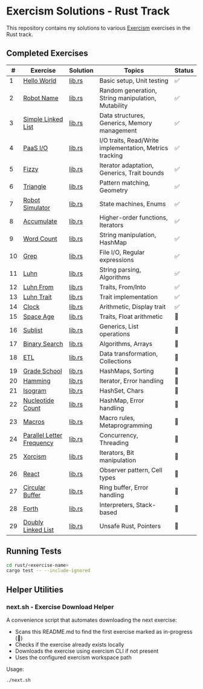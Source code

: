 # Exercism Solutions - Rust Track

This repository contains my solutions to various [Exercism](https://exercism.org) exercises in the Rust track.

## Completed Exercises

| # | Exercise | Solution | Topics | Status |
|---|----------|----------|---------|--------|
| 1 | [Hello World](./rust/hello-world) | [lib.rs](./rust/hello-world/src/lib.rs) | Basic setup, Unit testing | ✅ |
| 2 | [Robot Name](./rust/robot-name) | [lib.rs](./rust/robot-name/src/lib.rs) | Random generation, String manipulation, Mutability | ✅ |
| 3 | [Simple Linked List](./rust/simple-linked-list) | [lib.rs](./rust/simple-linked-list/src/lib.rs) | Data structures, Generics, Memory management | ✅ |
| 4 | [PaaS I/O](./rust/paasio) | [lib.rs](./rust/paasio/src/lib.rs) | I/O traits, Read/Write implementation, Metrics tracking | ✅ |
| 5 | [Fizzy](./rust/fizzy) | [lib.rs](./rust/fizzy/src/lib.rs) | Iterator adaptation, Generics, Trait bounds | ✅ |
| 6 | [Triangle](./rust/triangle) | [lib.rs](./rust/triangle/src/lib.rs) | Pattern matching, Geometry | ✅ |
| 7 | [Robot Simulator](./rust/robot-simulator) | [lib.rs](./rust/robot-simulator/src/lib.rs) | State machines, Enums | ✅ |
| 8 | [Accumulate](./rust/accumulate) | [lib.rs](./rust/accumulate/src/lib.rs) | Higher-order functions, Iterators | ✅ |
| 9 | [Word Count](./rust/word-count) | [lib.rs](./rust/word-count/src/lib.rs) | String manipulation, HashMap | ✅ |
| 10 | [Grep](./rust/grep) | [lib.rs](./rust/grep/src/lib.rs) | File I/O, Regular expressions | ✅ |
| 11 | [Luhn](./rust/luhn) | [lib.rs](./rust/luhn/src/lib.rs) | String parsing, Algorithms | ✅ |
| 12 | [Luhn From](./rust/luhn-from) | [lib.rs](./rust/luhn-from/src/lib.rs) | Traits, From/Into | ✅ |
| 13 | [Luhn Trait](./rust/luhn-trait) | [lib.rs](./rust/luhn-trait/src/lib.rs) | Trait implementation | ✅ |
| 14 | [Clock](./rust/clock) | [lib.rs](./rust/clock/src/lib.rs) | Arithmetic, Display trait | ✅ |
| 15 | [Space Age](./rust/space-age) | [lib.rs](./rust/space-age/src/lib.rs) | Traits, Float arithmetic | 🔄 |
| 16 | [Sublist](./rust/sublist) | [lib.rs](./rust/sublist/src/lib.rs) | Generics, List operations | 🔄 |
| 17 | [Binary Search](./rust/binary-search) | [lib.rs](./rust/binary-search/src/lib.rs) | Algorithms, Arrays | 🔄 |
| 18 | [ETL](./rust/etl) | [lib.rs](./rust/etl/src/lib.rs) | Data transformation, Collections | 🔄 |
| 19 | [Grade School](./rust/grade-school) | [lib.rs](./rust/grade-school/src/lib.rs) | HashMaps, Sorting | 🔄 |
| 20 | [Hamming](./rust/hamming) | [lib.rs](./rust/hamming/src/lib.rs) | Iterator, Error handling | 🔄 |
| 21 | [Isogram](./rust/isogram) | [lib.rs](./rust/isogram/src/lib.rs) | HashSet, Chars | 🔄 |
| 22 | [Nucleotide Count](./rust/nucleotide-count) | [lib.rs](./rust/nucleotide-count/src/lib.rs) | HashMap, Error handling | 🔄 |
| 23 | [Macros](./rust/macros) | [lib.rs](./rust/macros/src/lib.rs) | Macro rules, Metaprogramming | 🔄 |
| 24 | [Parallel Letter Frequency](./rust/parallel-letter-frequency) | [lib.rs](./rust/parallel-letter-frequency/src/lib.rs) | Concurrency, Threading | 🔄 |
| 25 | [Xorcism](./rust/xorcism) | [lib.rs](./rust/xorcism/src/lib.rs) | Iterators, Bit manipulation | 🔄 |
| 26 | [React](./rust/react) | [lib.rs](./rust/react/src/lib.rs) | Observer pattern, Cell types | 🔄 |
| 27 | [Circular Buffer](./rust/circular-buffer) | [lib.rs](./rust/circular-buffer/src/lib.rs) | Ring buffer, Error handling | 🔄 |
| 28 | [Forth](./rust/forth) | [lib.rs](./rust/forth/src/lib.rs) | Interpreters, Stack-based | 🔄 |
| 29 | [Doubly Linked List](./rust/doubly-linked-list) | [lib.rs](./rust/doubly-linked-list/src/lib.rs) | Unsafe Rust, Pointers | 🔄 |

## Running Tests

```bash
cd rust/<exercise-name>
cargo test -- --include-ignored
```

## Helper Utilities

### next.sh - Exercise Download Helper

A convenience script that automates downloading the next exercise:
- Scans this README.md to find the first exercise marked as in-progress (🔄)
- Checks if the exercise already exists locally
- Downloads the exercise using exercism CLI if not present
- Uses the configured exercism workspace path

Usage:
```bash
./next.sh
```